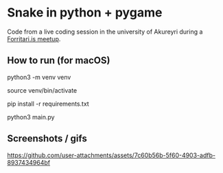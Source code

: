 # Snake in python + pygame

Code from a live coding session in the university of Akureyri during a [Forritari.is meetup](https://forritari.is/hittingur-21-11-2024).

## How to run (for macOS)

python3 -m venv venv

source venv/bin/activate

pip install -r requirements.txt

python3 main.py

## Screenshots / gifs

https://github.com/user-attachments/assets/7c60b56b-5f60-4903-adfb-8937434964bf

